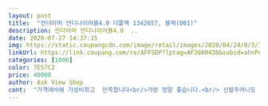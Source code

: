 ```yaml
---
layout: post 
title:  "언더아머 언디나이어블4.0 더플백 1342657, 블랙(001)" 
description: 언더아머 언디나이어블4.0  ..
date: 2020-07-27 14:37:15 
img: https://static.coupangcdn.com/image/retail/images/2020/04/24/0/3/398aa48f-306e-4e71-a9b7-7f7658a992ab.jpg 
linkUrl: https://link.coupang.com/re/AFFSDP?lptag=AF3600438&subid=ahnPublicAsk&pageKey=1514392058&itemId=2599417607&vendorItemId=70590635744&traceid=V0-113-6f8eb280b05dfc6e 
categories: [1006] 
color: 7E57C2 
price: 40000 
author: Ask View Shop 
cont:  "가격에비해 가성비최고  만족합니다<br/>가방 정말 좋습니다.<br/> 신발주머니도  별도로 있구요<br/>공간짱입니다.<br/> 여행가방으로도 짱짱 입니다.<br/><br/>방수,어깨 끈에는 고정시켜 주는것이 있어  흘러내리지않음<br/>배송 4일 걸리긴 했지만 그래도 다자인도 괜츈하고 활용성 좋고 수납공간도 넉넉 해서 좋네요 사이즈는 예상보다 좀 크네요 ㅎ 그래도 사용하는데는 지장 없고 편리 하네요<br/>스몰과 미디엄중 고민하다가 미디엄으로 갔습니다<br/>엄청 크다는 말이 있어서 걱정했는데 딱 알맞은 크기라서 좋아요.<br/><br/>저는 운동용 외에도 여기저기 다닐 용으로 하니 미디엄 사이즈가 괜찮네요<br/>텀블러 두개, 신발, 후드외투,여벌의 옷, 손목보호대, 스트랩, 샤워 용품, 모자 넣어도 아주 넉넉한 공간이 남습니다.<br/><br/>포장 .<br/>로켓  새벽뱨송 감사드립니다<br/>헬스가방으로 가지고 다니실 분들은 스몰 사이즈도 괜찮을것같아요.<br/><br/>헬스클럽 갈때 신발 각종 헬스 장비 운동복 샤워용품<br/>" 
---
```

